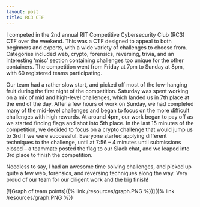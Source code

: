 ```yaml
---
layout: post
title: RC3 CTF
---
```


I competed in the 2nd annual RIT Competitive Cybersecurity Club (RC3) CTF over the weekend. This was a CTF designed to appeal to both beginners and experts, with a wide variety of challenges to choose from. Categories included web, crypto, forensics, reversing, trivia, and an interesting ‘misc’ section containing challenges too unique for the other containers. The competition went from Friday at 7pm to Sunday at 8pm, with 60 registered teams participating.

Our team had a rather slow start, and picked off most of the low-hanging fruit during the first night of the competition. Saturday was spent working on a mix of mid and high-level challenges, which landed us in 7th place at the end of the day. After a few hours of work on Sunday, we had completed many of the mid-level challenges and began to focus on the more difficult challenges with high rewards. At around 4pm, our work began to pay off as we started finding flags and shot into 5th place. In the last 15 minutes of the competition, we decided to focus on a crypto challenge that would jump us to 3rd if we were successful. Everyone started applying different techniques to the challenge, until at 7:56 – 4 minutes until submissions closed – a teammate posted the flag to our Slack chat, and we leaped into 3rd place to finish the competition.

Needless to say, I had an awesome time solving challenges, and picked up quite a few web, forensics, and reversing techniques along the way. Very proud of our team for our diligent work and the big finish!

[![Graph of team points]({% link /resources/graph.PNG %})]({% link /resources/graph.PNG %})
